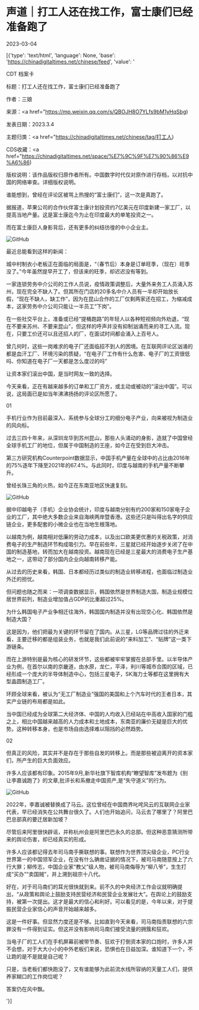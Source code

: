 # 声道｜打工人还在找工作，富士康们已经准备跑了

2023-03-04

[{'type': 'text/html', 'language': None, 'base': 'https://chinadigitaltimes.net/chinese/feed', 'value': '

CDT 档案卡

标题：打工人还在找工作，富士康们已经准备跑了

作者：三娘

来源：<a href="https://mp.weixin.qq.com/s/QBOJH8O7YLfs9bM1yHqSbg)

发表日期：2023.3.4

主题归类：<a href="https://chinadigitaltimes.net/chinese/tag/打工人)

CDS收藏：<a href="https://chinadigitaltimes.net/space/%E7%9C%9F%E7%90%86%E9%A6%86)

版权说明：该作品版权归原作者所有。中国数字时代仅对原作进行存档，以对抗中国的网络审查。详细版权说明。





谁能想到，曾经在评论区被骂上热搜的“富士康们”，这一次是真跑了。

据报道，苹果公司的合作伙伴富士康计划投资约7亿美元在印度新建一家工厂，以提高当地产量。这是富士康迄今为止在印度最大的单笔投资之一。

而在富士康巨人身影背后，还有更多的纠结彷徨的中小企业主。

![GitHub](https://chinadigitaltimes.net/chinese/files/2023/03/image-1677917192046.png)

最近总能看到这样的新闻：

城中村制衣小老板正在面临的局面是，“（春节后）本身是订单旺季，（现在）旺季没了。”今年虽然提早开工了，但该来的旺季，却迟迟没有等到。

一家连锁劳务中介公司的工作人员说，疫情政策调整后，大量外来务工人员涌入苏州，现在完全不缺人了。但其所在门店的20多名中介人员有一半却开始放长假，“现在不缺人，缺工作”，因为在昆山合作的工厂仅剩两家还在招工，为缩减成本，这家劳务中介公司只能让一半员工“下岗”。

在一些社交平台上，准备或已经“提桶跑路”的年轻人以各种短视频向外劝退，“现在不要来苏州、不要来昆山”，但这样的呼声并没有抑制汹涌而来的寻工人流。现在，只要工价还可以且还招人的厂，在面试时间都会涌入上百号人。

曾几何时，这些一岗难求的电子厂还面临招不到人的困境。在互联网评论区汹涌的都是血汗工厂、环境污染的质疑，“在电子厂工作有什么危害、电子厂的工资很低吗、你知道在电子厂一天都是怎么度过的吗”

让资本家们滚出中国，是当时网友一致的选择。

今天来看，正在有越来越多的订单和工厂资方，或主动或被动的“滚出中国”。可以说，这局面已是如当年沸沸扬扬的评论区所愿了。

01

手机行业作为目前最深入、系统参与全球分工的细分电子产业，向来被视为制造业的风向标。

过去三四十年来，从深圳龙华到苏州昆山，那些人头涌动的身影，造就了中国曾经全球手机工厂的地位，但属于中国制造的王座，如今正在受到巨大冲击。

第三方研究机构Counterpoint数据显示，中国手机产量在全球中的占比由2016年的75%逐年下降至2021年的67.4%。与此同时，印度与越南的手机产量不断攀升。

曾经长珠三角的火热，如今正在东南亚地区快速复刻。

![GitHub](https://chinadigitaltimes.net/chinese/files/2023/03/post-693486-6402fe7a5e5bd.)

据中印越电子（手机）企业协会统计，印度与越南分别有约200家和150家电子企业的工厂，其中绝大多数企业来自海峡两岸暨香港。这些还只是叫得出名字的供应链企业，更多配套的小微企业也在当地生根落地。

以越南为例，越南相对低廉的劳动力成本，以及出口欧美更优惠的关税政策，对消费电子的生产制造环节构成吸引力。早在前些年，三星就已经开始逐步关闭了在中国的制造基地，转而加大在越南投资。越南现在已经是三星最大的消费电子生产基地之一，这带动了部分国内企业向越南转移产能。

从过去的历史来看，韩国、日本都经历过类似的制造业转移进程，也面临过制造业外迁的担忧。

但问题也随之而来：一项调查数据显示，韩国依然是世界制造大国，制造业规模位居世界前列，制造业增加值占GDP的比重超过25%。

为什么韩国电子产业争相迁往海外，韩国国内制造并没有出现空心化、韩国依然是制造大国？

这是因为，他们把最为关键的环节留在了国内。从三星，LG等品牌过往的外迁来看，主要迁移的都是组装业务，也就是我们此前说的“来料加工”、“贴牌”这一类下游链条。

而在上游特别是最为核心的研发环节，这些都被牢牢掌握在总部手里。以半导体产业为例，在首尔以南的京畿道，由水原，龙仁，平泽，利川等城市合围的区域，已经形成一个庞大的半导体制造中心，包括三星电子，SK海力士等都在这里拥有大型晶圆制造工厂。

环顾全球来看，被认为“无工厂制造业”强国的美国和上个汽车时代的王者日本，其实产业链的布局都是如此。

当中国已经成为全球第二大经济体、中国的人均收入已经站在中高收入国家的门槛之上，相比中国越来越高的人力成本和土地成本，东南亚的廉价无疑是巨大的优势。这种转移本身，也是市场自由选择难以阻挡的必然趋势。

02

但真正的风险，其实并不是存在于那些自发的转移上。而是那些被迫离开的资本家们，所产生的巨大负面效应。

许多人应该都有印象。2015年9月,新华社旗下智库机构“瞭望智库”发布题为《别让李嘉诚跑了》的文章,批评长和系撤走中国资产,是“失守道义”的行为。

![GitHub](https://chinadigitaltimes.net/chinese/files/2023/03/post-693486-6402fe7a6910a.)

2022年，李嘉诚被替换成了马云。这位曾经在中国商界叱咤风云的互联网企业家代表，早已经消失在公共舞台很久了。人们也开始追问，马云去了哪里了？阿里巴巴总部真的要迁居新加坡？

尽管后来阿里很快辟谣，并称杭州会是阿里巴巴永久的总部。但这种恶意猜测所带来的舆论伤害，却已经真实的形成。

许多人应该都记得去年司马南手撕联想的事。联想作为世界顶尖级企业，PC行业世界第一的中国领军企业，在没有什么确凿证据的情况下，被司马南随意按上了六行大罪；柳传志，中国企业家“教父”级人物，被司马南侮辱为“柳八爷”，生生打成“买办”“卖国贼”，并上溯到祖宗十八代。

好在，对于司马南们的耳光很快就到来。前不久的中央经济工作会议就明确提出，“从政策和舆论上鼓励支持民营经济和民营企业发展壮大”。在舆论上的鼓励支持，被第一次提出。这才是最大的信心和利好。可以看见的是，今年以来，对于提振民营企业家信心的声音开始越来越多。

这是一件好事。但显然力度还是不够。比如直到今天来看，司马南指责联想的六宗罪没有一件得到证实。但这并没有影响司马南们接受流量的拥簇和狂欢。

当电子厂的工人们在手机屏幕前被带节奏、狂欢于打倒资本家的口炮时，许多人并不会想，对于大大小小的中外老板们来说，恐惧也在日益加深。谁知道下一个，不让跑的是不是就是自己呢？

只是，当老板们都快跑没了，又有谁能够为此前流水线所容纳的天量工人们，提供养家糊口的工作岗位呢？

答案仍在风中飘。

'}]